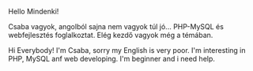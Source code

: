 Hello Mindenki!

Csaba vagyok, angolból sajna nem vagyok túl jó...
PHP-MySQL és webfejlesztés foglalkoztat.
Elég kezdő vagyok még a témában.

Hi Everybody!
I'm Csaba, sorry my English is very poor.
I'm interesting in PHP, MySQL anf web developing.
I'm beginner and i need help.
